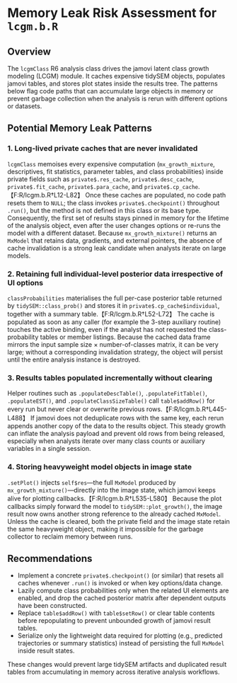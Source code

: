 # Memory Leak Risk Assessment for `lcgm.b.R`

## Overview
The `lcgmClass` R6 analysis class drives the jamovi latent class growth modeling (LCGM) module. It caches expensive tidySEM objects, populates jamovi tables, and stores plot states inside the results tree. The patterns below flag code paths that can accumulate large objects in memory or prevent garbage collection when the analysis is rerun with different options or datasets.

## Potential Memory Leak Patterns

### 1. Long-lived private caches that are never invalidated
`lcgmClass` memoises every expensive computation (`mx_growth_mixture`, descriptives, fit statistics, parameter tables, and class probabilities) inside private fields such as `private$.res_cache`, `private$.desc_cache`, `private$.fit_cache`, `private$.para_cache`, and `private$.cp_cache`.【F:R/lcgm.b.R†L12-L82】 Once these caches are populated, no code path resets them to `NULL`; the class invokes `private$.checkpoint()` throughout `.run()`, but the method is not defined in this class or its base type. Consequently, the first set of results stays pinned in memory for the lifetime of the analysis object, even after the user changes options or re-runs the model with a different dataset. Because `mx_growth_mixture()` returns an `MxModel` that retains data, gradients, and external pointers, the absence of cache invalidation is a strong leak candidate when analysts iterate on large models.

### 2. Retaining full individual-level posterior data irrespective of UI options
`classProbabilities` materialises the full per-case posterior table returned by `tidySEM::class_prob()` and stores it in `private$.cp_cache$individual`, together with a summary table.【F:R/lcgm.b.R†L52-L72】 The cache is populated as soon as any caller (for example the 3-step auxiliary routine) touches the active binding, even if the analyst has not requested the class-probability tables or member listings. Because the cached data frame mirrors the input sample size × number-of-classes matrix, it can be very large; without a corresponding invalidation strategy, the object will persist until the entire analysis instance is destroyed.

### 3. Results tables populated incrementally without clearing
Helper routines such as `.populateDescTable()`, `.populateFitTable()`, `.populateEST()`, and `.populateClassSizeTable()` call `table$addRow()` for every run but never clear or overwrite previous rows.【F:R/lcgm.b.R†L445-L488】 If jamovi does not deduplicate rows with the same key, each rerun appends another copy of the data to the results object. This steady growth can inflate the analysis payload and prevent old rows from being released, especially when analysts iterate over many class counts or auxiliary variables in a single session.

### 4. Storing heavyweight model objects in image state
`.setPlot()` injects `self$res`—the full `MxModel` produced by `mx_growth_mixture()`—directly into the image state, which jamovi keeps alive for plotting callbacks.【F:R/lcgm.b.R†L535-L580】 Because the plot callbacks simply forward the model to `tidySEM::plot_growth()`, the image result now owns another strong reference to the already cached `MxModel`. Unless the cache is cleared, both the private field and the image state retain the same heavyweight object, making it impossible for the garbage collector to reclaim memory between runs.

## Recommendations
- Implement a concrete `private$.checkpoint()` (or similar) that resets all caches whenever `.run()` is invoked or when key options/data change.
- Lazily compute class probabilities only when the related UI elements are enabled, and drop the cached posterior matrix after dependent outputs have been constructed.
- Replace `table$addRow()` with `table$setRow()` or clear table contents before repopulating to prevent unbounded growth of jamovi result tables.
- Serialize only the lightweight data required for plotting (e.g., predicted trajectories or summary statistics) instead of persisting the full `MxModel` inside result states.

These changes would prevent large tidySEM artifacts and duplicated result tables from accumulating in memory across iterative analysis workflows.
